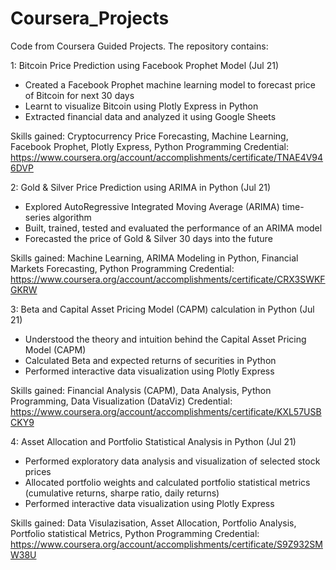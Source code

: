 # Coursera_Projects
Code from Coursera Guided Projects.
The repository contains:

1: Bitcoin Price Prediction using Facebook Prophet Model (Jul 21)
+ Created a Facebook Prophet machine learning model to forecast price of Bitcoin for next 30 days
+ Learnt to visualize Bitcoin using Plotly Express in Python
+ Extracted financial data and analyzed it using Google Sheets

Skills gained: Cryptocurrency Price Forecasting, Machine Learning, Facebook Prophet, Plotly Express, Python Programming
Credential: https://www.coursera.org/account/accomplishments/certificate/TNAE4V946DVP

    
2: Gold & Silver Price Prediction using ARIMA in Python (Jul 21)
+ Explored AutoRegressive Integrated Moving Average (ARIMA) time-series algorithm
+ Built, trained, tested and evaluated the performance of an ARIMA model
+ Forecasted the price of Gold & Silver 30 days into the future

Skills gained: Machine Learning, ARIMA Modeling in Python, Financial Markets Forecasting, Python Programming
Credential: https://www.coursera.org/account/accomplishments/certificate/CRX3SWKFGKRW


3: Beta and Capital Asset Pricing Model (CAPM) calculation in Python (Jul 21)
+ Understood the theory and intuition behind the Capital Asset Pricing Model (CAPM)
+ Calculated Beta and expected returns of securities in Python
+ Performed interactive data visualization using Plotly Express

Skills gained: Financial Analysis (CAPM), Data Analysis, Python Programming, Data Visualization (DataViz)
Credential: https://www.coursera.org/account/accomplishments/certificate/KXL57USBCKY9


4: Asset Allocation and Portfolio Statistical Analysis in Python (Jul 21)
+ Performed exploratory data analysis and visualization of selected stock prices
+ Allocated portfolio weights and calculated portfolio statistical metrics (cumulative returns, sharpe ratio, daily returns)
+ Performed interactive data visualization using Plotly Express

Skills gained: Data Visulazisation, Asset Allocation, Portfolio Analysis, Portfolio statistical Metrics, Python Programming
Credential: https://www.coursera.org/account/accomplishments/certificate/S9Z932SMW38U

